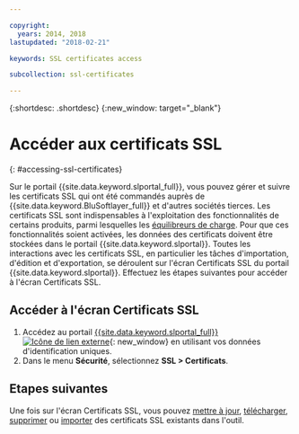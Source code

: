 ```yaml
---

copyright:
  years: 2014, 2018
lastupdated: "2018-02-21"

keywords: SSL certificates access

subcollection: ssl-certificates

---
```


{:shortdesc: .shortdesc}
{:new_window: target="_blank"}

# Accéder aux certificats SSL
{: #accessing-ssl-certificates}

Sur le portail {{site.data.keyword.slportal_full}}, vous pouvez gérer et suivre les certificats SSL qui ont été commandés auprès de {{site.data.keyword.BluSoftlayer_full}} et d'autres sociétés tierces. Les certificats SSL sont indispensables à l'exploitation des fonctionnalités de
certains produits, parmi lesquelles les [équilibreurs de charge](/docs/infrastructure/local-load-balancer?topic=local-load-balancer-getting-started-with-local-load-balancer).
Pour que ces fonctionnalités soient activées, les données des certificats doivent être
stockées dans le portail {{site.data.keyword.slportal}}. Toutes les interactions avec les certificats SSL, en particulier les tâches d'importation, d'édition et d'exportation,
se déroulent sur l'écran Certificats SSL du portail {{site.data.keyword.slportal}}. Effectuez les étapes suivantes
pour accéder à l'écran Certificats SSL.

## Accéder à l'écran Certificats SSL

1. Accédez au portail [{{site.data.keyword.slportal_full}} ![Icône de lien externe](../../icons/launch-glyph.svg "Icône de lien externe")](https://control.softlayer.com/){: new_window} en utilisant vos données d'identification uniques.
2. Dans le menu **Sécurité**, sélectionnez **SSL > Certificats**.

## Etapes suivantes

Une fois sur l'écran Certificats SSL,
vous pouvez [mettre à jour](/docs/infrastructure/ssl-certificates?topic=ssl-certificates-viewing-and-updating-ssl-certificates),
[télécharger](/docs/infrastructure/ssl-certificates?topic=ssl-certificates-downloading-ssl-certificate-details), [supprimer](/docs/infrastructure/ssl-certificates?topic=ssl-certificates-deleting-ssl-certificates)
ou [importer](/docs/infrastructure/ssl-certificates?topic=ssl-certificates-importing-ssl-certificates) des certificats SSL existants dans l'outil.
